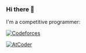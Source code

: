 ### Hi there 👋

I'm a competitive programmer:

[![Codeforces](https://badges.joonhyung.xyz/codeforces/socho.svg)](https://codeforces.com/profile/socho)

[![AtCoder](https://badges.joonhyung.xyz/atcoder/socho.svg)](https://codeforces.com/profile/socho)


<!--
**soum-c/soum-c** is a ✨ _special_ ✨ repository because its `README.md` (this file) appears on your GitHub profile.

Here are some ideas to get you started:

- 🔭 I’m currently working on ...
- 🌱 I’m currently learning ...
- 👯 I’m looking to collaborate on ...
- 🤔 I’m looking for help with ...
- 💬 Ask me about ...
- 📫 How to reach me: ...
- 😄 Pronouns: ...
- ⚡ Fun fact: ...
-->
